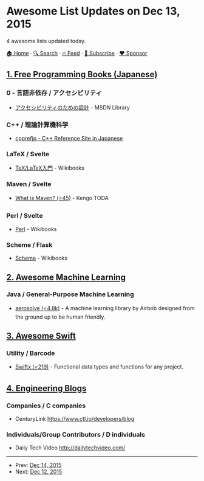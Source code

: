 # Awesome List Updates on Dec 13, 2015

4 awesome lists updated today.

[🏠 Home](/README.md) · [🔍 Search](https://www.trackawesomelist.com/search/) · [🔥 Feed](https://www.trackawesomelist.com/rss.xml) · [📮 Subscribe](https://trackawesomelist.us17.list-manage.com/subscribe?u=d2f0117aa829c83a63ec63c2f&id=36a103854c) · [❤️  Sponsor](https://github.com/sponsors/theowenyoung)



## [1. Free Programming Books (Japanese)](/content/EbookFoundation/free-programming-books/books/free-programming-books-ja/README.md)

### 0 - 言語非依存 / アクセシビリティ

*   [アクセシビリティのための設計](https://msdn.microsoft.com/ja-jp/library/windows/apps/hh700407.aspx) - MSDN Library

### C++ / 理論計算機科学

*   [cpprefjp - C++ Reference Site in Japanese](https://cpprefjp.github.io)

### LaTeX / Svelte

*   [TeX/LaTeX入門](https://ja.wikibooks.org/wiki/TeX/LaTeX%E5%85%A5%E9%96%80) - Wikibooks

### Maven / Svelte

*   [What is Maven? (⭐45)](https://github.com/KengoTODA/what-is-maven) - Kengo TODA

### Perl / Svelte

*   [Perl](https://ja.wikibooks.org/wiki/Perl) - Wikibooks

### Scheme / Flask

*   [Scheme](https://ja.wikibooks.org/wiki/Scheme) - Wikibooks

## [2. Awesome Machine Learning](/content/josephmisiti/awesome-machine-learning/README.md)

### Java / General-Purpose Machine Learning

*   [aerosolve (⭐4.8k)](https://github.com/airbnb/aerosolve) - A machine learning library by Airbnb designed from the ground up to be human friendly.

## [3. Awesome Swift](/content/matteocrippa/awesome-swift/README.md)

### Utility / Barcode

*   [Swiftx (⭐219)](https://github.com/typelift/Swiftx) - Functional data types and functions for any project.

## [4. Engineering Blogs](/content/kilimchoi/engineering-blogs/README.md)

### Companies / C companies

*   CenturyLink <https://www.ctl.io/developers/blog>

### Individuals/Group Contributors / D individuals

*   Daily Tech Video <http://dailytechvideo.com/>

---

- Prev: [Dec 14, 2015](/content/2015/12/14/README.md)
- Next: [Dec 12, 2015](/content/2015/12/12/README.md)